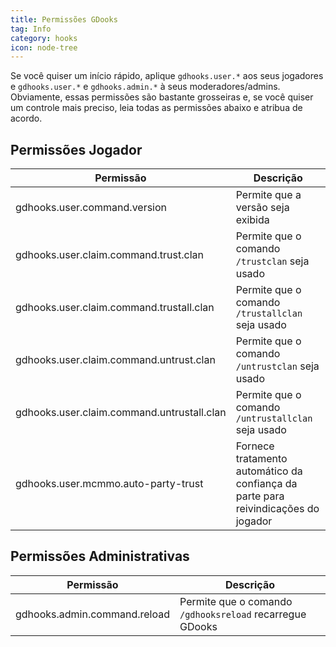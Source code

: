 ```yaml
---
title: Permissões GDooks
tag: Info
category: hooks
icon: node-tree
---
```


Se você quiser um início rápido, aplique `gdhooks.user.*` aos seus jogadores e `gdhooks.user.*` e `gdhooks.admin.*` à seus moderadores/admins.  
Obviamente, essas permissões são bastante grosseiras e, se você quiser um controle mais preciso, leia todas as permissões abaixo e atribua de acordo.  

## Permissões Jogador

Permissão                                    | Descrição | 
-------------------------------------------------| --------------|
gdhooks.user.command.version    |	Permite que a versão seja exibida
gdhooks.user.claim.command.trust.clan   |	Permite que o comando `/trustclan` seja usado
gdhooks.user.claim.command.trustall.clan    |	Permite que o comando `/trustallclan` seja usado
gdhooks.user.claim.command.untrust.clan |   Permite que o comando `/untrustclan` seja usado
gdhooks.user.claim.command.untrustall.clan  |	Permite que o comando `/untrustallclan` seja usado
gdhooks.user.mcmmo.auto-party-trust |   Fornece tratamento automático da confiança da parte para reivindicações do jogador

## Permissões Administrativas

Permissão                                    | Descrição | 
-------------------------------------------------| --------------|
gdhooks.admin.command.reload    |   Permite que o comando `/gdhooksreload` recarregue GDooks